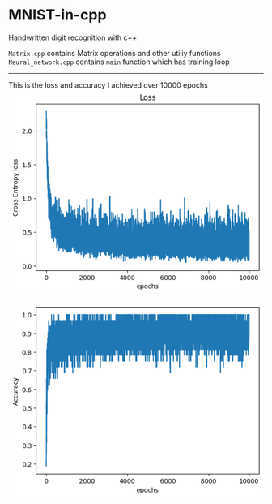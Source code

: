 # MNIST-in-cpp
Handwritten digit recognition with c++  

`Matrix.cpp` contains Matrix operations and other utiliy functions  
`Neural_network.cpp` contains `main` function which has training loop  

<hr>

This is the loss and accuracy I achieved over 10000 epochs  
![loss](./logs/loss.png)

![accuracy](./logs/accuracy.png)
